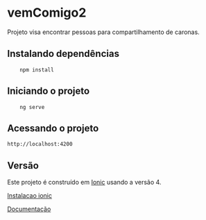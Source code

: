 vemComigo2
================================================

Projeto visa encontrar pessoas para compartilhamento de caronas.

Instalando dependências
-----------------------------------------------
```
    npm install
```

Iniciando o projeto
-----------------------------------------------
```
    ng serve
```


Acessando o projeto
-----------------------------------------------
`http://localhost:4200`

Versão 
-----------------------------------------------
Este projeto é construído em [Ionic](https://beta.ionicframework.com) usando a versão 4.

[Instalacao ionic](https://beta.ionicframework.com/docs/installation/cli/)

[Documentação](https://beta.ionicframework.com/docs/intro/)
